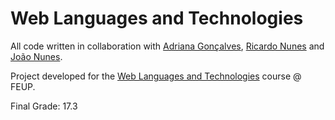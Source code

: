 # Web Languages and Technologies
All code written in collaboration with [Adriana Gonçalves](https://github.com/adrianacscg), [Ricardo Nunes](https://github.com/TitanicThompson1) and [João Nunes](https://github.com/joaopauloworkbusiness).

Project developed for the [Web Languages and Technologies](https://sigarra.up.pt/feup/pt/ucurr_geral.ficha_uc_view?pv_ocorrencia_id=436447) course @ FEUP.

Final Grade: 17.3
